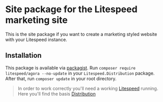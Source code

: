 # Site package for the Litespeed marketing site

This is the site package if you want to create a marketing styled website with your Litespeed instance.

## Installation

This package is available via [packagist]. Run `composer require litespeed/agora --no-update` in your
`Litespeed.Distribution` package. After that, run `composer update` in your root directory.

> In order to work correctly you'll need a working [Litespeed] running. Here you'll find the basis [Distribution]

[litespeed]: https://litespeed.io
[distribution]: https://github.com/LitespeedProject/Distribution
[packagist]: https://packagist.org/packages/litespeed/agora
